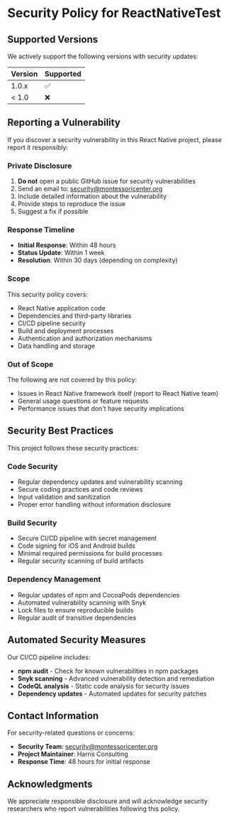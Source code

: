 # Security Policy for ReactNativeTest

## Supported Versions

We actively support the following versions with security updates:

| Version | Supported          |
| ------- | ------------------ |
| 1.0.x   | :white_check_mark: |
| < 1.0   | :x:                |

## Reporting a Vulnerability

If you discover a security vulnerability in this React Native project, please
report it responsibly:

### Private Disclosure

1. **Do not** open a public GitHub issue for security vulnerabilities
2. Send an email to: security@montessoricenter.org
3. Include detailed information about the vulnerability
4. Provide steps to reproduce the issue
5. Suggest a fix if possible

### Response Timeline

- **Initial Response**: Within 48 hours
- **Status Update**: Within 1 week
- **Resolution**: Within 30 days (depending on complexity)

### Scope

This security policy covers:

- React Native application code
- Dependencies and third-party libraries
- CI/CD pipeline security
- Build and deployment processes
- Authentication and authorization mechanisms
- Data handling and storage

### Out of Scope

The following are not covered by this policy:

- Issues in React Native framework itself (report to React Native team)
- General usage questions or feature requests
- Performance issues that don't have security implications

## Security Best Practices

This project follows these security practices:

### Code Security

- Regular dependency updates and vulnerability scanning
- Secure coding practices and code reviews
- Input validation and sanitization
- Proper error handling without information disclosure

### Build Security

- Secure CI/CD pipeline with secret management
- Code signing for iOS and Android builds
- Minimal required permissions for build processes
- Regular security scanning of build artifacts

### Dependency Management

- Regular updates of npm and CocoaPods dependencies
- Automated vulnerability scanning with Snyk
- Lock files to ensure reproducible builds
- Regular audit of transitive dependencies

## Automated Security Measures

Our CI/CD pipeline includes:

- **npm audit** - Check for known vulnerabilities in npm packages
- **Snyk scanning** - Advanced vulnerability detection and remediation
- **CodeQL analysis** - Static code analysis for security issues
- **Dependency updates** - Automated updates for security patches

## Contact Information

For security-related questions or concerns:

- **Security Team**: security@montessoricenter.org
- **Project Maintainer**: Harris Consulting
- **Response Time**: 48 hours for initial response

## Acknowledgments

We appreciate responsible disclosure and will acknowledge security researchers
who report vulnerabilities following this policy.
